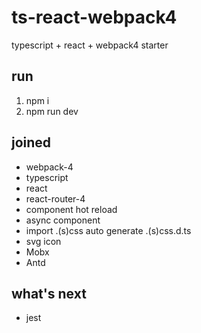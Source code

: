 # ts-react-webpack4

typescript + react + webpack4 starter

## run

1.  npm i
2.  npm run dev

## joined

-   webpack-4
-   typescript
-   react
-   react-router-4
-   component hot reload
-   async component
-   import .(s)css auto generate .(s)css.d.ts
-   svg icon
-   Mobx
-   Antd

## what's next

-   jest
